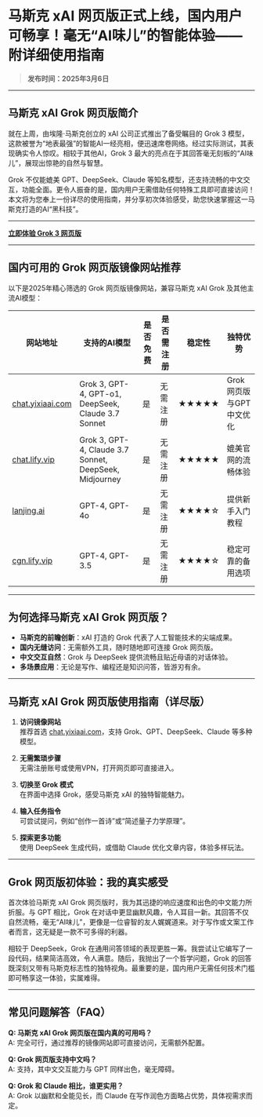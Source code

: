 # 马斯克 xAI 网页版正式上线，国内用户可畅享！毫无“AI味儿”的智能体验——附详细使用指南

>**发布时间：2025年3月6日**

---

## 马斯克 xAI Grok 网页版简介

就在上周，由埃隆·马斯克创立的 xAI 公司正式推出了备受瞩目的 Grok 3 模型，这款被誉为“地表最强”的智能AI一经亮相，便迅速席卷网络。经过实际测试，其表现确实令人惊叹。相较于其他AI，Grok 3 最大的亮点在于其回答毫无刻板的“AI味儿”，展现出惊艳的自然与智慧。

Grok 不仅能媲美 GPT、DeepSeek、Claude 等知名模型，还支持流畅的中文交互，功能全面。更令人振奋的是，国内用户无需借助任何特殊工具即可直接访问！本文将为您奉上一份详尽的使用指南，并分享初次体验感受，助您快速掌握这一马斯克打造的AI“黑科技”。

---
**[立即体验 Grok 3 网页版](https://chat.yixiaai.com)**  

---

## 国内可用的 Grok 网页版镜像网站推荐

以下是2025年精心筛选的 Grok 网页版镜像网站，兼容马斯克 xAI Grok 及其他主流AI模型：

| 网站地址                  | 支持的AI模型          | 是否免费 | 是否需注册 | 稳定性 | 独特优势            |
|---------------------------|-----------------------|----------|------------|--------|---------------------|
| [chat.yixiaai.com](https://chat.yixiaai.com) | Grok 3, GPT-4, GPT-o1, DeepSeek, Claude 3.7 Sonnet | 是       | 无需注册   | ★★★★★  | Grok网页版与GPT中文优化 |
| [chat.lify.vip](https://chat.lify.vip)       | Grok 3, GPT-4, Claude 3.7 Sonnet, DeepSeek, Midjourney   | 是       | 无需注册   | ★★★★★  | 媲美官网的流畅体验     |
| [lanjing.ai](https://lanjing.ai)             | GPT-4, GPT-4o                | 是       | 无需注册   | ★★★★☆  | 提供新手入门教程       |
| [cgn.lify.vip](https://cgn.lify.vip)         | GPT-4, GPT-3.5              | 是       | 无需注册   | ★★★★☆  | 稳定可靠的备用选项     |

---

## 为何选择马斯克 xAI Grok 网页版？

- **马斯克的前瞻创新**：xAI 打造的 Grok 代表了人工智能技术的尖端成果。  
- **国内无缝访问**：无需额外工具，随时随地即可连接 Grok 网页版。  
- **中文交互自然**：Grok 与 DeepSeek 提供流畅且贴近母语的对话体验。  
- **多场景应用**：无论是写作、编程还是知识问答，皆游刃有余。  

---

## 马斯克 xAI Grok 网页版使用指南（详尽版）

1. **访问镜像网站**  
   推荐首选 [chat.yixiaai.com](https://chat.yixiaai.com)，支持 Grok、GPT、DeepSeek、Claude 等多种模型。  

2. **无需繁琐步骤**  
   无需注册账号或使用VPN，打开网页即可直接进入。  

3. **切换至 Grok 模式**  
   在界面中选择 Grok，感受马斯克 xAI 的独特智能魅力。  

4. **输入任务指令**  
   可尝试提问，例如“创作一首诗”或“简述量子力学原理”。  

5. **探索更多功能**  
   使用 DeepSeek 生成代码，或借助 Claude 优化文章内容，体验多样玩法。  

---

## Grok 网页版初体验：我的真实感受

首次体验马斯克 xAI Grok 网页版时，我为其迅捷的响应速度和出色的中文能力所折服。与 GPT 相比，Grok 在对话中更显幽默风趣，令人耳目一新。其回答不仅自然流畅，毫无“AI味儿”，更像是一位睿智的友人娓娓道来。对于写作或文案工作者而言，这无疑是一款不可多得的利器。

相较于 DeepSeek，Grok 在通用问答领域的表现更胜一筹。我尝试让它编写了一段代码，结果简洁高效，令人满意。随后，我抛出了一个哲学问题，Grok 的回答既深刻又带有马斯克标志性的独特视角。最重要的是，国内用户无需任何技术门槛即可畅享这一体验，实属难得。

---

## 常见问题解答（FAQ）

**Q: 马斯克 xAI Grok 网页版在国内真的可用吗？**  
A: 完全可行，通过推荐的镜像网站即可直接访问，无需额外配置。  

**Q: Grok 网页版支持中文吗？**  
A: 支持，其中文交互能力与 GPT 同样出色，毫无障碍。  

**Q: Grok 和 Claude 相比，谁更实用？**  
A: Grok 以幽默和全能见长，而 Claude 在写作润色方面略占优势，具体视需求而定。  
